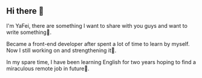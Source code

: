 ## Hi there 👋
 I'm YaFei, there are something I want to share with you guys and want to write something🤔.
 
 Became a front-end developer after spent a lot of time to learn by myself. Now I still working on and strengthening it🌱.
 
 In my spare time, I have been learning English for two years hoping to find a miraculous remote job in future🔭.

<!--
**weiyafei-add/weiyafei-add** is a ✨ _special_ ✨ repository because its `README.md` (this file) appears on your GitHub profile.

Here are some ideas to get you started:

- 🔭 I’m currently working on ...
- 🌱 I’m currently learning ...
- 👯 I’m looking to collaborate on ...
- 🤔 I’m looking for help with ...
- 💬 Ask me about ...
- 📫 How to reach me: ...
- 😄 Pronouns: ...
- ⚡ Fun fact: ...
-->
